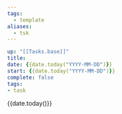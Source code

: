 ```yaml
---
tags:
  - template
aliases:
  - tsk
---
```

```yaml {pochoir}
up: "[[Tasks.base]]"
title:
date: {{date.today("YYYY-MM-DD")}}
start: {{date.today("YYYY-MM-DD")}}
complete: false
tags:
- task
```

{{date.today()}}